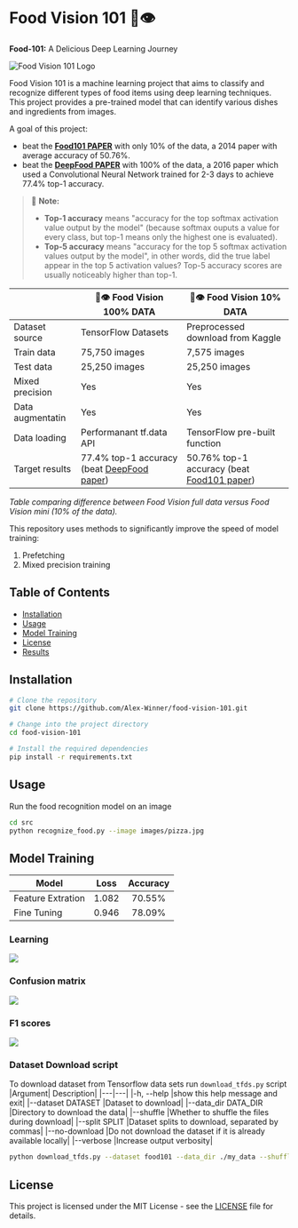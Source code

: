 # Food Vision 101 🍔👁
**Food-101:** A Delicious Deep Learning Journey

![Food Vision 101 Logo](/docs/images/food-101.png)

Food Vision 101 is a machine learning project that aims to classify and recognize different types of food items using deep learning techniques. This project provides a pre-trained model that can identify various dishes and ingredients from images.

A goal of this project: 
* beat the **[Food101 PAPER](https://data.vision.ee.ethz.ch/cvl/datasets_extra/food-101/)** with only 10% of the data, a 2014 paper with average accuracy of 50.76%. 
* beat the **[DeepFood PAPER](https://www.researchgate.net/publication/304163308_DeepFood_Deep_Learning-Based_Food_Image_Recognition_for_Computer-Aided_Dietary_Assessment)** with 100% of the data, a 2016 paper which used a Convolutional Neural Network trained for 2-3 days to achieve 77.4% top-1 accuracy.

> 🔑 **Note:** 
> * **Top-1 accuracy** means "accuracy for the top softmax activation value output by the model" (because softmax ouputs a value for every class, but top-1 means only the highest one is evaluated). 
> * **Top-5 accuracy** means "accuracy for the top 5 softmax activation values output by the model", in other words, did the true label appear in the top 5 activation values? Top-5 accuracy scores are usually noticeably higher than top-1.

|  | 🍔👁 Food Vision 100% DATA  | 🍔👁 Food Vision 10% DATA |
|-----|-----|-----|
| Dataset source | TensorFlow Datasets | Preprocessed download from Kaggle | 
| Train data | 75,750 images | 7,575 images | 
| Test data | 25,250 images | 25,250 images | 
| Mixed precision | Yes | Yes |
| Data augmentatin | Yes | Yes |
| Data loading | Performanant tf.data API | TensorFlow pre-built function |  
| Target results | 77.4% top-1 accuracy (beat [DeepFood paper](https://arxiv.org/abs/1606.05675)) | 50.76% top-1 accuracy (beat [Food101 paper](https://data.vision.ee.ethz.ch/cvl/datasets_extra/food-101/static/bossard_eccv14_food-101.pdf)) | 

*Table comparing difference between Food Vision full data versus Food Vision mini (10% of the data).*

This repository uses methods to significantly improve the speed of model training:
1. Prefetching
2. Mixed precision training

## Table of Contents

- [Installation](#installation)
- [Usage](#usage)
- [Model Training](#model-training)
- [License](#license)
- [Results](#results)


## Installation

```bash
# Clone the repository
git clone https://github.com/Alex-Winner/food-vision-101.git

# Change into the project directory
cd food-vision-101

# Install the required dependencies
pip install -r requirements.txt
```

## Usage

Run the food recognition model on an image

```bash
cd src
python recognize_food.py --image images/pizza.jpg
```

## Model Training

|Model              | Loss  | Accuracy  |
|-------------------|:-----:|:---------:|
|Feature Extration  | 1.082 | 70.55%    |
|Fine Tuning        | 0.946 | 78.09%    |

### Learning

![](/docs/learning.png)

### Confusion matrix
![](/notebooks/confusion_matrix.png)

### F1 scores

![](/docs/f1_scores.png)


### Dataset Download script
To download dataset from Tensorflow data sets run `download_tfds.py` script
|Argument| Description|
|---|---|
|-h, --help           |show this help message and exit|
|--dataset DATASET    |Dataset to download|
|--data_dir DATA_DIR  |Directory to download the data|
|--shuffle            |Whether to shuffle the files during download|
|--split SPLIT        |Dataset splits to download, separated by commas|
|--no-download        |Do not download the dataset if it is already available locally|
|--verbose            |Increase output verbosity|

```bash
python download_tfds.py --dataset food101 --data_dir ./my_data --shuffle --split train,test --verbose
```

## License
This project is licensed under the MIT License - see the [LICENSE](LICENSE) file for details.
